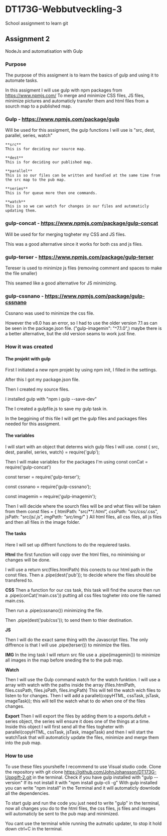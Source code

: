 # DT173G-Webbutveckling-3
School assignment to learn git

## Assignment 2

NodeJs and automatisation with Gulp

### Purpose

The purpose of this assigment is to learn the basics of gulp and using it to automate tasks.

In this assigment I will use gulp with npm packages from https://www.npmjs.com/
To merge and minimize CSS files, JS files, minimize pictures and automaticly transfer them and html files
from a sourch map to a published map.

### Gulp - https://www.npmjs.com/package/gulp

Will be used for this assigment, the gulp functions I will use is "src, dest, parallel, series, watch"

    **src**
    This is for deciding our source map.
    
    **dest**
    This is for deciding our published map.

    **parallel**
    This is so our files can be written and handled at the same time from the src map to the pub map.

    **series**
    This is for queue more then one commands.

    **watch**
    This is so we can watch for changes in our files and automaticly updating them.

### gulp-concat - https://www.npmjs.com/package/gulp-concat

Will be used for for merging togheter my CSS and JS files.

This was a good alternative since it works for both css and js files.

### gulp-terser - https://www.npmjs.com/package/gulp-terser

Tereser is used to minimize js files (removing comment and spaces to make the file smaller)

This seamed like a good alternative for JS minimizing. 

### gulp-cssnano - https://www.npmjs.com/package/gulp-cssnano

Cssnano was used to minimize the css file. 

However the v8.0 has an error, so I had to use the older version 7.1 as can be seen in the 
package.json file. ("gulp-imagemin": "^7.1.0",) maybe there is a better alternative,
but the old version seams to work just fine.

### How it was created

#### The projekt with gulp

First I initiated a new npm projekt by using npm init, I filled in the settings.

After this I got my package.json file.

Then I created my source files. 

I installed gulp with "npm i gulp --save-dev"

The I created a gulpfile.js to save my gulp task in. 

In the beggining of this file I will get the gulp files and packages files needed for this assigment. 

#### The variables

I will start with an object that determs wich gulp files I will use. const {
    src, dest, parallel, series, watch} = require('gulp');

Then I will make variables for the packages I'm using
const conCat = require('gulp-concat')

const terser = require('gulp-terser');

const cssnano = require('gulp-cssnano');

const imagemin = require('gulp-imagemin');

Then I will decide where the sourch files will be and what files will be taken from them
const files = {
    htmlPath: "src/**/*.html",
    cssPath: "src/css/*.css",
    jsPath: "src/js/*.js",
    imgPath: "src/img/*"
}
All html files, all css files, all js files and then all files in the image folder.

#### The tasks

Here I will set up diffrent functions to do the requiered tasks.

**Html**
the first function will copy over the html files, no minimising or changes will be done.

I will use a  return src(files.htmlPath) this conects to our html path in the const files.
Then a .pipe(dest('pub')); to decide where the files should be transfered to.

**CSS**
Then a function for our css task, this task will find the source then run a .pipe(conCat('main.css'))
putting all css files togheter into one file named main.css. 

Then run a .pipe(cssnano()) minimizing the file.

Then .pipe(dest('pub/css')); to send them to thier destination.

**JS**

Then I will do the exact same thing with the Javascript files.
The only diffrence is that I will use .pipe(terser()) to minimize the files.

**IMG**
In the img task I will return src file use a .pipe(imagemin()) to minimize all images in the map
before sneding the to the pub map.

**Watch**

Then I will use the Gulp command watch for the watch funktion.
I will use a array with watch with the paths inside the array (files.htmlPath, files.cssPath, files.jsPath, files.imgPath) This will tell the watch wich files to listen to for changes.
Then I will add a parallel(copyHTML, cssTask, jsTask, imageTask)); this will tell the watch what to do when 
one of the files changes.

**Export**
Then I will export the files by adding them to a exports.defult = series object, the series will ensure it does one of the things at a time. Inside this object I will first send all the files togheter with  parallel(copyHTML, cssTask, jsTask, imageTask) and then I will start the watchTask that will automaticly update the files, minimize and merge them into the pub map.

### How to use

To use these files yourshelfe I recommend to use Visual studio code.
Clone the repository with git clone https://github.com/JohnJohansson/DT173G-Uppgift-2.git in the terminal.
Check if you have gulp installed with "gulp --version" If its not install it with "npm install gulp-cli -g"
With gulp installed you can write "npm install" in the Terminal and it will automaticly downlode all the dependencies.

To start gulp and run the code you just need to write "gulp" in the terminal, now all changes you do to the html files, the css files, js files and images will automaticly be sent to the pub map and minimized.

You cant use the terminal while running the autmatic updater, to stop it hold down ctrl+C in the terminal.











